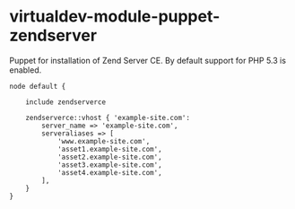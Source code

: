 virtualdev-module-puppet-zendserver
===================================

Puppet for installation of Zend Server CE. By default support for PHP 5.3 is enabled.


	node default {

		include zendserverce
	
		zendserverce::vhost { 'example-site.com':
			server_name	=> 'example-site.com',
			serveraliases => [
				'www.example-site.com',
				'asset1.example-site.com',
				'asset2.example-site.com',
				'asset3.example-site.com',
				'asset4.example-site.com',
			],
		}
	}
